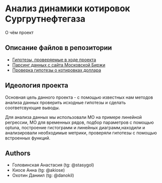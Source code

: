 
# Анализ динамики котировок Сургрутнефтегаза

О чём проект


## Описание файлов в репозитории

 - [Гипотезы, проверяемые в ходе проекта](https://github.com/sungfala/Project_Python/blob/main/Гипотезы.ipynb)
 - [Парсинг данных с сайта Московской Биржи](https://github.com/sungfala/Project_Python/blob/main/parsing.ipynb)
 - [Проверка гипотезы о котировках доллара](https://github.com/sungfala/Project_Python/blob/main/Доллар%20и%20налоговый%20период.ipynb)


## Идеология проекта
 Основная цель данного проекта - с помощью известных нам методов анализа данных проверить исходные гипотезы и сделать соответсвующие выводы.

 Для анализа данных мы использовали МО на примере линейной регрессии, МО для временных рядов, подбор параметров с помощью optuna, построение гистограмм и линейных диаграмм,находили и анализировали необходимые метрики, проверяли гипотезы с помощью встроенных функций.

 



## Authors

- Головинская Анастасия (tg: @stasygol)
- Киосе Анна (tg: @akiose)
- Охотин Даниил (tg: @danokil)

